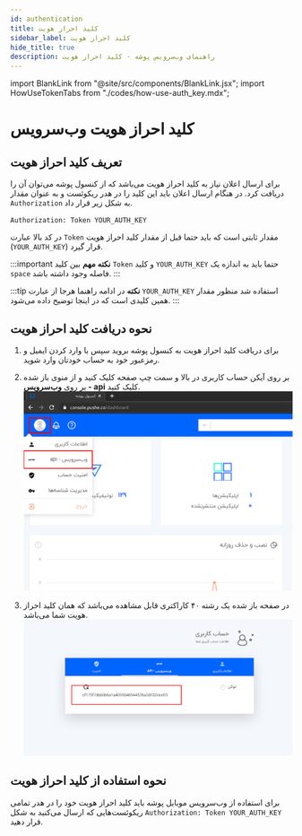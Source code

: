 ```yaml
---
id: authentication
title: کلید احراز هویت
sidebar_label: کلید احراز هویت
hide_title: true
description: راهنمای وب‌سرویس پوشه - کلید احراز هویت
---
```


import BlankLink from "@site/src/components/BlankLink.jsx";
import HowUseTokenTabs from "./codes/how-use-auth_key.mdx";

# کلید احراز هویت وب‌سرویس

## تعریف کلید احراز هویت

برای ارسال اعلان نیاز به کلید احراز هویت می‌باشد که از کنسول پوشه می‌توان آن را دریافت کرد.
در هنگام ارسال اعلان باید این کلید را در هدر ریکوئست و به عنوان مقدار 
`Authorization`
به شکل زیر قرار داد.

```
Authorization: Token YOUR_AUTH_KEY
```

در کد بالا عبارت ```Token``` مقدار ثابتی است که باید حتما قبل از مقدار کلید احراز هویت (‍```YOUR_AUTH_KEY```) قرار گیرد.

:::important **نکته مهم**
بین کلید
 ``Token``
و کلید
``YOUR_AUTH_KEY``
حتما باید به اندازه یک
``space``
فاصله وجود داشته باشد.
:::

:::tip **نکته**
در ادامه راهنما هرجا از عبارت
``YOUR_AUTH_KEY``
استفاده شد منظور مقدار همین کلیدی است که در اینجا توضیح داده می‌شود.
:::

## نحوه دریافت کلید احراز هویت 

1. برای دریافت کلید احراز هویت به <BlankLink href="https://console.pushe.co">کنسول پوشه</BlankLink>
بروید سپس با وارد کردن ایمیل و رمزعبور خود به حساب خودتان وارد شوید.

2. بر روی آیکن حساب کاربری در بالا و سمت چپ صفحه کلیک کنید و از منوی باز شده بر روی 
**وب‌سرویس - api**
کلیک کنید.    
![console web service](/img/webservice/console1.png)
3. در صفحه باز شده یک رشته ۴۰ کاراکتری قابل مشاهده می‌باشد که همان کلید احراز هویت شما می‌باشد.
![console get token](/img/webservice/console2.png)


## نحوه استفاده از کلید احراز هویت

برای استفاده از وب‌سرویس موبایل پوشه باید کلید احراز هویت خود را در هدر تمامی ریکوئست‌هایی که ارسال می‌کنید به شکل ```Authorization: Token YOUR_AUTH_KEY``` قرار دهید.

<HowUseTokenTabs />